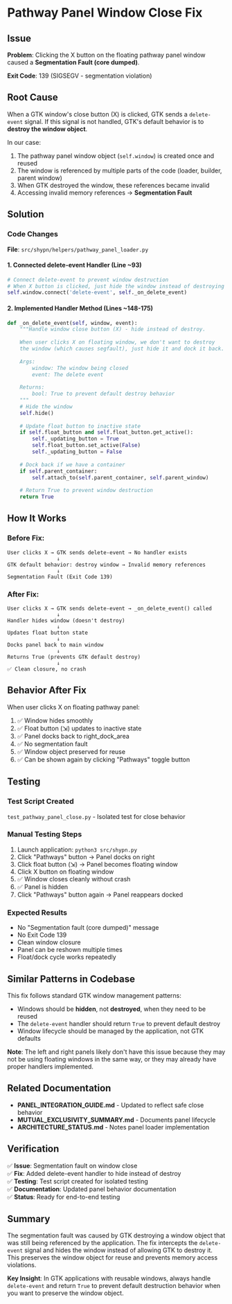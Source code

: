 # Pathway Panel Window Close Fix

## Issue

**Problem**: Clicking the X button on the floating pathway panel window caused a **Segmentation Fault (core dumped)**.

**Exit Code**: 139 (SIGSEGV - segmentation violation)

## Root Cause

When a GTK window's close button (X) is clicked, GTK sends a `delete-event` signal. If this signal is not handled, GTK's default behavior is to **destroy the window object**.

In our case:
1. The pathway panel window object (`self.window`) is created once and reused
2. The window is referenced by multiple parts of the code (loader, builder, parent window)
3. When GTK destroyed the window, these references became invalid
4. Accessing invalid memory references → **Segmentation Fault**

## Solution

### Code Changes

**File**: `src/shypn/helpers/pathway_panel_loader.py`

#### 1. Connected delete-event Handler (Line ~93)

```python
# Connect delete-event to prevent window destruction
# When X button is clicked, just hide the window instead of destroying it
self.window.connect('delete-event', self._on_delete_event)
```

#### 2. Implemented Handler Method (Lines ~148-175)

```python
def _on_delete_event(self, window, event):
    """Handle window close button (X) - hide instead of destroy.
    
    When user clicks X on floating window, we don't want to destroy
    the window (which causes segfault), just hide it and dock it back.
    
    Args:
        window: The window being closed
        event: The delete event
        
    Returns:
        bool: True to prevent default destroy behavior
    """
    # Hide the window
    self.hide()
    
    # Update float button to inactive state
    if self.float_button and self.float_button.get_active():
        self._updating_button = True
        self.float_button.set_active(False)
        self._updating_button = False
    
    # Dock back if we have a container
    if self.parent_container:
        self.attach_to(self.parent_container, self.parent_window)
    
    # Return True to prevent window destruction
    return True
```

## How It Works

### Before Fix:
```
User clicks X → GTK sends delete-event → No handler exists
                ↓
GTK default behavior: destroy window → Invalid memory references
                ↓
Segmentation Fault (Exit Code 139)
```

### After Fix:
```
User clicks X → GTK sends delete-event → _on_delete_event() called
                ↓
Handler hides window (doesn't destroy)
                ↓
Updates float button state
                ↓
Docks panel back to main window
                ↓
Returns True (prevents GTK default destroy)
                ↓
✅ Clean closure, no crash
```

## Behavior After Fix

When user clicks X on floating pathway panel:
1. ✅ Window hides smoothly
2. ✅ Float button (⇲) updates to inactive state
3. ✅ Panel docks back to right_dock_area
4. ✅ No segmentation fault
5. ✅ Window object preserved for reuse
6. ✅ Can be shown again by clicking "Pathways" toggle button

## Testing

### Test Script Created
`test_pathway_panel_close.py` - Isolated test for close behavior

### Manual Testing Steps
1. Launch application: `python3 src/shypn.py`
2. Click "Pathways" button → Panel docks on right
3. Click float button (⇲) → Panel becomes floating window
4. Click X button on floating window
5. ✅ Window closes cleanly without crash
6. ✅ Panel is hidden
7. Click "Pathways" button again → Panel reappears docked

### Expected Results
- No "Segmentation fault (core dumped)" message
- No Exit Code 139
- Clean window closure
- Panel can be reshown multiple times
- Float/dock cycle works repeatedly

## Similar Patterns in Codebase

This fix follows standard GTK window management patterns:
- Windows should be **hidden**, not **destroyed**, when they need to be reused
- The `delete-event` handler should return `True` to prevent default destroy
- Window lifecycle should be managed by the application, not GTK defaults

**Note**: The left and right panels likely don't have this issue because they may not be using floating windows in the same way, or they may already have proper handlers implemented.

## Related Documentation

- **PANEL_INTEGRATION_GUIDE.md** - Updated to reflect safe close behavior
- **MUTUAL_EXCLUSIVITY_SUMMARY.md** - Documents panel lifecycle
- **ARCHITECTURE_STATUS.md** - Notes panel loader implementation

## Verification

✅ **Issue**: Segmentation fault on window close  
✅ **Fix**: Added delete-event handler to hide instead of destroy  
✅ **Testing**: Test script created for isolated testing  
✅ **Documentation**: Updated panel behavior documentation  
✅ **Status**: Ready for end-to-end testing  

## Summary

The segmentation fault was caused by GTK destroying a window object that was still being referenced by the application. The fix intercepts the `delete-event` signal and hides the window instead of allowing GTK to destroy it. This preserves the window object for reuse and prevents memory access violations.

**Key Insight**: In GTK applications with reusable windows, always handle `delete-event` and return `True` to prevent default destruction behavior when you want to preserve the window object.
